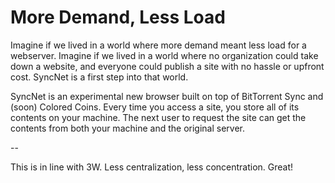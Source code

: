 # More Demand, Less Load

Imagine if we lived in a world where more demand meant less load for a
webserver. Imagine if we lived in a world where no organization could
take down a website, and everyone could publish a site with no hassle
or upfront cost. SyncNet is a first step into that world.

SyncNet is an experimental new browser built on top of BitTorrent Sync
and (soon) Colored Coins. Every time you access a site, you store all
of its contents on your machine. The next user to request the site can
get the contents from both your machine and the original server.

--

This is in line with 3W. Less centralization, less
concentration. Great!















